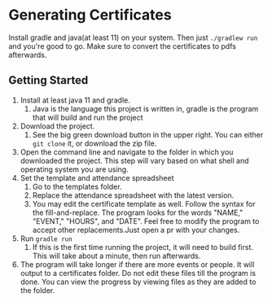 # Generating Certificates

Install gradle and java(at least 11) on your system. Then just `./gradlew run` and you're good to go. Make sure to convert the certificates to pdfs afterwards.

## Getting Started

1. Install at least java 11 and gradle.
   1. Java is the language this project is written in, gradle is the program that will build and run the project
2. Download the project.
   1. See the big green download button in the upper right. You can either `git clone` it, or download the zip file.
3. Open the command line and navigate to the folder in which you downloaded the project. This step will vary based on what shell and operating system you are using.
4. Set the template and attendance spreadsheet
   1. Go to the templates folder.
   2. Replace the attendance spreadsheet with the latest version.
   3. You may edit the certificate template as well. Follow the syntax for the fill-and-replace. The program looks for the words "NAME," "EVENT," "HOURS", and "DATE". Feel free to modify the program to accept other replacements.Just open a pr with your changes.
5. Run `gradle run`
   1. If this is the first time running the project, it will need to build first. This will take about a minute, then run afterwards.
6. The program will take longer if there are more events or people. It will output to a certificates folder. Do not edit these files till the program is done. You can view the progress by viewing files as they are added to the folder.
